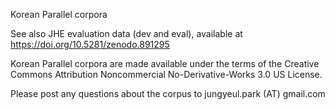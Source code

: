 Korean Parallel corpora

See also JHE evaluation data (dev and eval), available at https://doi.org/10.5281/zenodo.891295

Korean Parallel corpora are made available under the terms of the Creative Commons Attribution Noncommercial No-Derivative-Works 3.0 US License. 

Please post any questions about the corpus to jungyeul.park (AT) gmail.com
